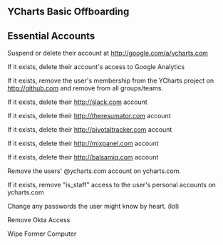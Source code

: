 ## YCharts Basic Offboarding

## Essential Accounts

Suspend or delete their account at http://google.com/a/ycharts.com

If it exists, delete their account's access to Google Analytics

If it exists, remove the user's membership from the YCharts project on http://github.com and remove from all groups/teams.

If it exists, delete their http://slack.com account

If it exists, delete their http://theresumator.com account

If it exists, delete their http://pivotaltracker.com account

If it exists, delete their http://mixpanel.com account

If it exists, delete their http://balsamiq.com account

Remove the users' @ycharts.com account on ycharts.com.

If it exists, remove "is_staff" access to the user's personal accounts on ycharts.com

Change any passwords the user might know by heart. (lol)

Remove Okta Access

Wipe Former Computer


